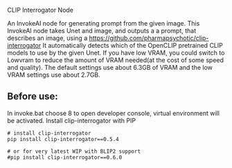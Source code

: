 CLIP Interrogator Node

An InvokeAI node for generating prompt from the given image. This InvokeAI node takes Unet and image, and outputs a
a prompt, that describes an image, using a https://github.com/pharmapsychotic/clip-interrogator
It automatically detects which of the OpenCLIP pretrained CLIP models to use by the given Unet.
If you have low VRAM, you could switch to Lowvram to reduce the amount of VRAM needed(at the cost of some speed and quality).
The default settings use about 6.3GB of VRAM and the low VRAM settings use about 2.7GB.

## Before use:

In invoke.bat choose 8 to open developer console, virtual environment will be activated.
Install clip-interrogator with PIP
```
# install clip-interrogator
pip install clip-interrogator==0.5.4

# or for very latest WIP with BLIP2 support
#pip install clip-interrogator==0.6.0
```
